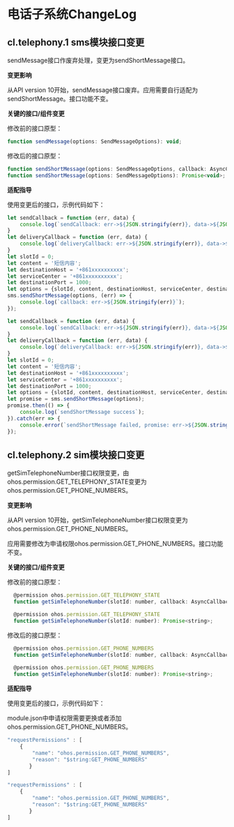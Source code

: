 # 电话子系统ChangeLog



## cl.telephony.1 sms模块接口变更

sendMessage接口作废弃处理，变更为sendShortMessage接口。

**变更影响**

从API version 10开始，sendMessage接口废弃。应用需要自行适配为sendShortMessage。接口功能不变。

**关键的接口/组件变更**

修改前的接口原型：

```js
function sendMessage(options: SendMessageOptions): void;
```

修改后的接口原型：

```js
function sendShortMessage(options: SendMessageOptions, callback: AsyncCallback<void>): void;
function sendShortMessage(options: SendMessageOptions): Promise<void>;
```



**适配指导**

使用变更后的接口，示例代码如下：

```js
let sendCallback = function (err, data) {
    console.log(`sendCallback: err->${JSON.stringify(err)}, data->${JSON.stringify(data)}`);
}
let deliveryCallback = function (err, data) {
    console.log(`deliveryCallback: err->${JSON.stringify(err)}, data->${JSON.stringify(data)}`);
}
let slotId = 0;
let content = '短信内容';
let destinationHost = '+861xxxxxxxxxx';
let serviceCenter = '+861xxxxxxxxxx';
let destinationPort = 1000;
let options = {slotId, content, destinationHost, serviceCenter, destinationPort, sendCallback, deliveryCallback};
sms.sendShortMessage(options, (err) => {
    console.log(`callback: err->${JSON.stringify(err)}`);
});
```

```js
let sendCallback = function (err, data) {
    console.log(`sendCallback: err->${JSON.stringify(err)}, data->${JSON.stringify(data)}`);
}
let deliveryCallback = function (err, data) {
    console.log(`deliveryCallback: err->${JSON.stringify(err)}, data->${JSON.stringify(data)}`);
}
let slotId = 0;
let content = '短信内容';
let destinationHost = '+861xxxxxxxxxx';
let serviceCenter = '+861xxxxxxxxxx';
let destinationPort = 1000;
let options = {slotId, content, destinationHost, serviceCenter, destinationPort, sendCallback, deliveryCallback};
let promise = sms.sendShortMessage(options);
promise.then(() => {
    console.log(`sendShortMessage success`);
}).catch(err => {
    console.error(`sendShortMessage failed, promise: err->${JSON.stringify(err)}`);
});

```

## cl.telephony.2 sim模块接口变更

getSimTelephoneNumber接口权限变更，由ohos.permission.GET_TELEPHONY_STATE变更为ohos.permission.GET_PHONE_NUMBERS。

**变更影响**

从API version 10开始，getSimTelephoneNumber接口权限变更为ohos.permission.GET_PHONE_NUMBERS。

应用需要修改为申请权限ohos.permission.GET_PHONE_NUMBERS。接口功能不变。

**关键的接口/组件变更**

修改前的接口原型：

```js
  @permission ohos.permission.GET_TELEPHONY_STATE
  function getSimTelephoneNumber(slotId: number, callback: AsyncCallback<string>): void;

  @permission ohos.permission.GET_TELEPHONY_STATE
  function getSimTelephoneNumber(slotId: number): Promise<string>;
```

修改后的接口原型：

```js
  @permission ohos.permission.GET_PHONE_NUMBERS
  function getSimTelephoneNumber(slotId: number, callback: AsyncCallback<string>): void;
  
  @permission ohos.permission.GET_PHONE_NUMBERS
  function getSimTelephoneNumber(slotId: number): Promise<string>;
```



**适配指导**

使用变更后的接口，示例代码如下：

module.json中申请权限需要更换或者添加ohos.permission.GET_PHONE_NUMBERS。

```js
"requestPermissions" : [
    {
        "name": "ohos.permission.GET_PHONE_NUMBERS",
        "reason": "$string:GET_PHONE_NUMBERS"
       }
]
```

```js
"requestPermissions" : [
    {
        "name": "ohos.permission.GET_PHONE_NUMBERS",
        "reason": "$string:GET_PHONE_NUMBERS"
       }
]
```
